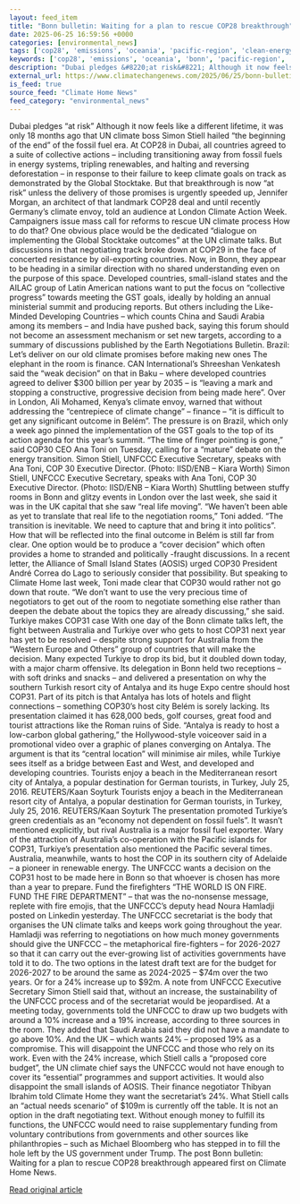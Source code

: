 ```yaml
---
layout: feed_item
title: "Bonn bulletin: Waiting for a plan to rescue COP28 breakthrough"
date: 2025-06-25 16:59:56 +0000
categories: [environmental_news]
tags: ['cop28', 'emissions', 'oceania', 'pacific-region', 'clean-energy', 'cop29', 'year-2026', 'fossil-fuels', 'australia', 'climate-summit']
keywords: ['cop28', 'emissions', 'oceania', 'bonn', 'pacific-region', 'clean-energy', 'waiting', 'bulletin']
description: "Dubai pledges &#8220;at risk&#8221; Although it now feels like a different lifetime, it was only 18 months ago that UN climate boss Simon Stiell hailed “the ..."
external_url: https://www.climatechangenews.com/2025/06/25/bonn-bulletin-waiting-for-a-plan-to-rescue-cop28-breakthrough/
is_feed: true
source_feed: "Climate Home News"
feed_category: "environmental_news"
---
```


Dubai pledges &#8220;at risk&#8221; Although it now feels like a different lifetime, it was only 18 months ago that UN climate boss Simon Stiell hailed “the beginning of the end” of the fossil fuel era. At COP28 in Dubai, all countries agreed to a suite of collective actions &#8211; including transitioning away from fossil fuels in energy systems, tripling renewables, and halting and reversing deforestation &#8211; in response to their failure to keep climate goals on track as demonstrated by the Global Stocktake. But that breakthrough is now “at risk” unless the delivery of those promises is urgently speeded up, Jennifer Morgan, an architect of that landmark COP28 deal and until recently Germany’s climate envoy, told an audience at London Climate Action Week. Campaigners issue mass call for reforms to rescue UN climate process How to do that? One obvious place would be the dedicated “dialogue on implementing the Global Stocktake outcomes” at the UN climate talks. But discussions in that negotiating track broke down at COP29 in the face of concerted resistance by oil-exporting countries. Now, in Bonn, they appear to be heading in a similar direction with no shared understanding even on the purpose of this space. Developed countries, small-island states and the AILAC group of Latin American nations want to put the focus on “collective progress” towards meeting the GST goals, ideally by holding an annual ministerial summit and producing reports. But others including the Like-Minded Developing Countries &#8211; which counts China and Saudi Arabia among its members &#8211; and India have pushed back, saying this forum should not become an assessment mechanism or set new targets, according to a summary of discussions published by the Earth Negotiations Bulletin. Brazil: Let’s deliver on our old climate promises before making new ones The elephant in the room is finance. CAN International’s Shreeshan Venkatesh said the “weak decision” on that in Baku &#8211; where developed countries agreed to deliver $300 billion per year by 2035 &#8211; is “leaving a mark and stopping a constructive, progressive decision from being made here”. Over in London, Ali Mohamed, Kenya’s climate envoy, warned that without addressing the “centrepiece of climate change” &#8211; finance &#8211; “it is difficult to get any significant outcome in Belém”. The pressure is on Brazil, which only a week ago pinned the implementation of the GST goals to the top of its action agenda for this year’s summit. “The time of finger pointing is gone,” said COP30 CEO Ana Toni on Tuesday, calling for a “mature” debate on the energy transition. Simon Stiell, UNFCCC Executive Secretary, speaks with Ana Toni, COP 30 Executive Director. (Photo: IISD/ENB &#8211; Kiara Worth) Simon Stiell, UNFCCC Executive Secretary, speaks with Ana Toni, COP 30 Executive Director. (Photo: IISD/ENB &#8211; Kiara Worth) Shuttling between stuffy rooms in Bonn and glitzy events in London over the last week, she said it was in the UK capital that she saw “real life moving”. “We haven’t been able as yet to translate that real life to the negotiation rooms,” Toni added. “The transition is inevitable. We need to capture that and bring it into politics”. How that will be reflected into the final outcome in Belém is still far from clear. One option would be to produce a “cover decision” which often provides a home to stranded and politically -fraught discussions. In a recent letter, the Alliance of Small Island States (AOSIS) urged COP30 President André Correa do Lago to seriously consider that possibility. But speaking to Climate Home last week, Toni made clear that COP30 would rather not go down that route. “We don’t want to use the very precious time of negotiators to get out of the room to negotiate something else rather than deepen the debate about the topics they are already discussing,” she said. Turkiye makes COP31 case With one day of the Bonn climate talks left, the fight between Australia and Turkiye over who gets to host COP31 next year has yet to be resolved &#8211; despite strong support for Australia from the “Western Europe and Others” group of countries that will make the decision. Many expected Turkiye to drop its bid, but it doubled down today, with a major charm offensive. Its delegation in Bonn held two receptions &#8211; with soft drinks and snacks &#8211; and delivered a presentation on why the southern Turkish resort city of Antalya and its huge Expo centre should host COP31. Part of its pitch is that Antalya has lots of hotels and flight connections &#8211; something COP30’s host city Belém is sorely lacking. Its presentation claimed it has 628,000 beds, golf courses, great food and tourist attractions like the Roman ruins of Side. “Antalya is ready to host a low-carbon global gathering,” the Hollywood-style voiceover said in a promotional video over a graphic of planes converging on Antalya. The argument is that its “central location” will minimise air miles, while Turkiye sees itself as a bridge between East and West, and developed and developing countries. Tourists enjoy a beach in the Mediterranean resort city of Antalya, a popular destination for German tourists, in Turkey, July 25, 2016. REUTERS/Kaan Soyturk Tourists enjoy a beach in the Mediterranean resort city of Antalya, a popular destination for German tourists, in Turkey, July 25, 2016. REUTERS/Kaan Soyturk The presentation promoted Turkiye’s green credentials as an “economy not dependent on fossil fuels”. It wasn’t mentioned explicitly, but rival Australia is a major fossil fuel exporter. Wary of the attraction of Australia’s co-operation with the Pacific islands for COP31, Turkiye’s presentation also mentioned the Pacific several times. Australia, meanwhile, wants to host the COP in its southern city of Adelaide &#8211; a pioneer in renewable energy. The UNFCCC wants a decision on the COP31 host to be made here in Bonn so that whoever is chosen has more than a year to prepare. Fund the firefighters “THE WORLD IS ON FIRE. FUND THE FIRE DEPARTMENT” &#8211; that was the no-nonsense message, replete with fire emojis, that the UNFCCC’s deputy head Noura Hamladji posted on Linkedin yesterday. The UNFCCC secretariat is the body that organises the UN climate talks and keeps work going throughout the year. Hamladji was referring to negotiations on how much money governments should give the UNFCCC &#8211; the metaphorical fire-fighters &#8211; for 2026-2027 so that it can carry out the ever-growing list of activities governments have told it to do. The two options in the latest draft text are for the budget for 2026-2027 to be around the same as 2024-2025 &#8211; $74m over the two years. Or for a 24% increase up to $92m. A note from UNFCCC Executive Secretary Simon Stiell said that, without an increase, the sustainability of the UNFCCC process and of the secretariat would be jeopardised. At a meeting today, governments told the UNFCCC to draw up two budgets with around a 10% increase and a 19% increase, according to three sources in the room. They added that Saudi Arabia said they did not have a mandate to go above 10%. And the UK &#8211; which wants 24% &#8211; proposed 19% as a compromise. This will disappoint the UNFCCC and those who rely on its work. Even with the 24% increase, which Stiell calls a “proposed core budget”, the UN climate chief says the UNFCCC would not have enough to cover its “essential” programmes and support activities. It would also disappoint the small islands of AOSIS. Their finance negotiator Thibyan Ibrahim told Climate Home they want the secretariat’s 24%. What Stiell calls an “actual needs scenario” of $109m is currently off the table. It is not an option in the draft negotiating text. Without enough money to fulfill its functions, the UNFCCC would need to raise supplementary funding from voluntary contributions from governments and other sources like philanthropies &#8211; such as Michael Bloomberg who has stepped in to fill the hole left by the US government under Trump. The post Bonn bulletin: Waiting for a plan to rescue COP28 breakthrough appeared first on Climate Home News.

[Read original article](https://www.climatechangenews.com/2025/06/25/bonn-bulletin-waiting-for-a-plan-to-rescue-cop28-breakthrough/)

